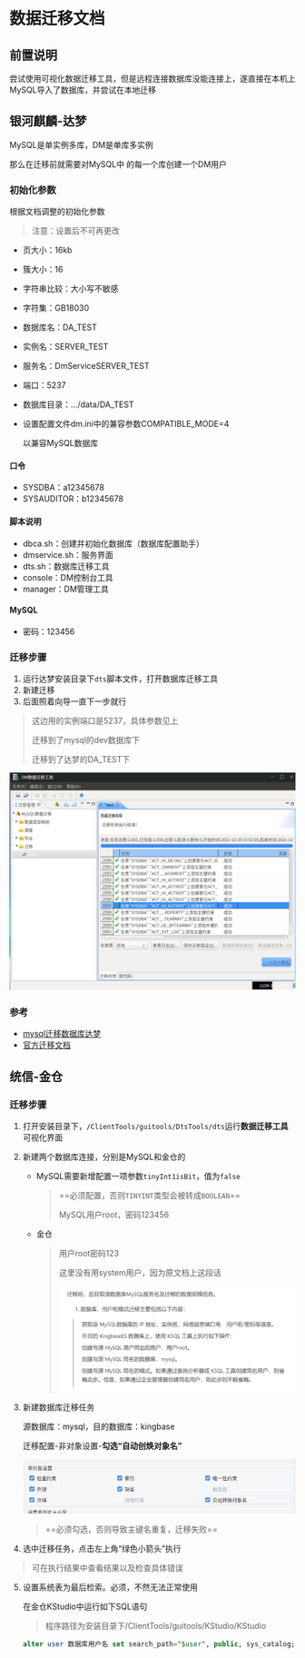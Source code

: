 # 数据迁移文档

## 前置说明

尝试使用可视化数据迁移工具，但是远程连接数据库没能连接上，遂直接在本机上MySQL导入了数据库，并尝试在本地迁移

## 银河麒麟-达梦

MySQL是单实例多库，DM是单库多实例

那么在迁移前就需要对MySQL中 的每一个库创建一个DM用户

### 初始化参数

根据文档调整的初始化参数

> 注意：设置后不可再更改

* 页大小：16kb
* 簇大小：16
* 字符串比较：大小写不敏感
* 字符集：GB18030



* 数据库名：DA_TEST
* 实例名：SERVER_TEST
* 服务名：DmServiceSERVER_TEST
* 端口：5237
* 数据库目录：…/data/DA_TEST



* 设置配置文件dm.ini中的兼容参数COMPATIBLE_MODE=4

  以兼容MySQL数据库

#### 口令

* SYSDBA：a12345678
* SYSAUDITOR：b12345678

#### 脚本说明

* dbca.sh：创建并初始化数据库（数据库配置助手）
* dmservice.sh：服务界面
* dts.sh：数据库迁移工具
* console：DM控制台工具
* manager：DM管理工具

#### MySQL

* 密码：123456

### 迁移步骤

1. 运行达梦安装目录下`dts`脚本文件，打开数据库迁移工具
2. 新建迁移
3. 后面照着向导一直下一步就行

> 这边用的实例端口是5237，具体参数见上
>
> 迁移到了mysql的dev数据库下
>
> 迁移到了达梦的DA_TEST下

![2021-12-29_16-00-08](assets/2021-12-29_16-00-08.png)

### 参考

* [mysql迁移数据库达梦](https://www.cnblogs.com/zywu-king/p/12337382.html)
* [官方迁移文档](https://eco.dameng.com/docs/zh-cn/faq/faq-mysql-dm8-migrate.html)

## 统信-金仓

### 迁移步骤

1. 打开安装目录下，`/ClientTools/guitools/DtsTools/dts`运行**数据迁移工具**可视化界面

2. 新建两个数据库连接，分别是MySQL和金仓的

   * MySQL需要新增配置一项参数`tinyInt1isBit`，值为`false`

     > ==必须配置，否则`TINYINT`类型会被转成`BOOLEAN`==
     >
     > MySQL用户root，密码123456

   * 金仓

     > 用户root密码123
     >
     > 这里没有用system用户，因为原文档上这段话
     >
     > <img src="assets/image-20220714161754230.png" alt="image-20220714161754230" style="zoom: 50%;" />

3. 新建数据库迁移任务

   源数据库：mysql，目的数据库：kingbase

   迁移配置-非对象设置-**勾选“自动创焕对象名”**

   <img src="assets/截图_选择区域_20220714154439.png" alt="截图_选择区域_20220714154439" style="zoom: 67%;" />

   > ==必须勾选，否则导致主键名重复，迁移失败==

4. 选中迁移任务，点击左上角“绿色小箭头”执行

> 可在执行结果中查看结果以及检查具体错误

5. 设置系统表为最后检索。必须，不然无法正常使用

   在金仓KStudio中运行如下SQL语句

   > 程序路径为安装目录下/ClientTools/guitools/KStudio/KStudio

   ```sql
   alter user 数据库用户名 set search_path="$user", public, sys_catalog;
   ```

   





